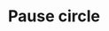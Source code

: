 ---
title: Pause circle
tags: ["pause", "circle", "audio", "music", "stop", "halt", "silence", "break", "rest", "hold", "break-time", "pause-button", "pause-music", "pause-action"]
icon: pause-circle
svg: '<svg xmlns="http://www.w3.org/2000/svg" width="24" height="24" fill="none" viewBox="0 0 24 24" stroke-width="1.5" stroke-linecap="round" stroke-linejoin="round" stroke="currentColor"><path d="M10 9v6m4-6v6"/><circle cx="12" cy="12" r="9"/></svg>'
---